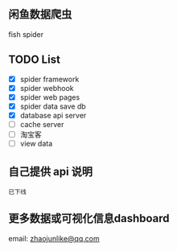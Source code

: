 ## 闲鱼数据爬虫
fish spider


## TODO List

-   [x] spider framework
-   [x] spider webhook
-   [x] spider web pages
-   [x] spider data save db
-   [x] database api server
-   [ ] cache server
-   [ ] 淘宝客
-   [ ] view data

## 自己提供 api 说明

```
已下线

```


## 更多数据或可视化信息dashboard

email: zhaojunlike@qq.com

